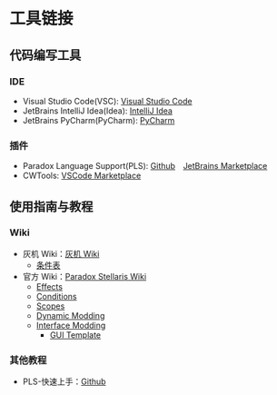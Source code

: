 # 工具链接

<script>
    redirect_github('links.md')
</script>

## 代码编写工具

### IDE

-   Visual Studio Code(VSC): [Visual Studio Code](https://code.visualstudio.com/)
-   JetBrains IntelliJ Idea(Idea): [IntelliJ Idea](https://code.jetbrains.com/idea/)
-   JetBrains PyCharm(PyCharm): [PyCharm](https://code.jetbrains.com/pycharm/)

### 插件

-   Paradox Language Support(PLS): [Github](https://github.com/DragonKnightOfBreeze/Paradox-Language-Support)&emsp;[JetBrains Marketplace](https://plugins.jetbrains.com/plugin/16825-paradox-language-support)
-   CWTools: [VSCode Marketplace](https://marketplace.visualstudio.com/items?itemName=tboby.cwtools-vscode)

## 使用指南与教程

### Wiki

-   灰机 Wiki：[灰机 Wiki](https://qunxing.huijiwiki.com/wiki/首页)
    -   [条件表](https://qunxing.huijiwiki.com/wiki/条件表)
-   官方 Wiki：[Paradox Stellaris Wiki](https://stellaris.paradoxwikis.com/Modding)
    -   [Effects](https://stellaris.paradoxwikis.com/Effects)
    -   [Conditions](https://stellaris.paradoxwikis.com/Conditions)
    -   [Scopes](https://stellaris.paradoxwikis.com/Scopes)
    -   [Dynamic Modding](https://stellaris.paradoxwikis.com/Dynamic_modding)
    -   [Interface Modding](https://stellaris.paradoxwikis.com/Interface_modding)
        -   [GUI Template](https://stellaris.paradoxwikis.com/Interface_modding#Sample_GUI_File)

### 其他教程

-   PLS-快速上手：[Github](https://github.com/DragonKnightOfBreeze/Paradox-Language-Support/blob/master/README.md#%E5%BF%AB%E9%80%9F%E4%B8%8A%E6%89%8B)
